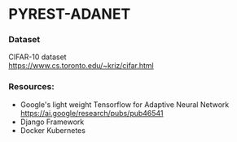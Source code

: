 # PYREST-ADANET

### Dataset
CIFAR-10 dataset <br>
https://www.cs.toronto.edu/~kriz/cifar.html

### Resources:
- Google's light weight Tensorflow for Adaptive Neural Network <br>
https://ai.google/research/pubs/pub46541
- Django Framework
- Docker Kubernetes
